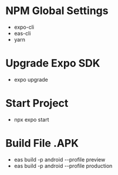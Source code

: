# NPM Global Settings
- expo-cli
- eas-cli
- yarn

# Upgrade Expo SDK
- expo upgrade

# Start Project
- npx expo start

# Build File .APK
- eas build -p android --profile preview
- eas build -p android --profile production


